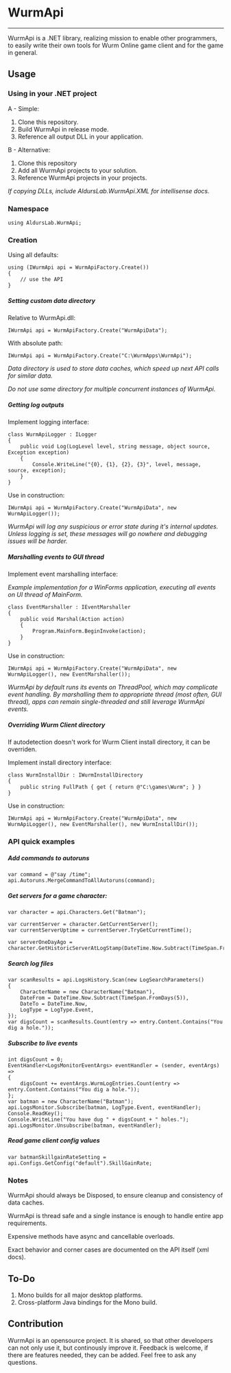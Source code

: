 # WurmApi #
----------------

WurmApi is a .NET library, realizing mission to enable other programmers, to easily write their own tools for Wurm Online game client and for the game in general.

## Usage ##

### Using in your .NET project

A - Simple:

1. Clone this repository.
2. Build WurmApi in release mode.
3. Reference all output DLL in your application.

B - Alternative:

1. Clone this repository
2. Add all WurmApi projects to your solution.
3. Reference WurmApi projects in your projects.

*If copying DLLs, include AldursLab.WurmApi.XML for intellisense docs.*

### Namespace ###

	using AldursLab.WurmApi;

### Creation ###

Using all defaults:

    using (IWurmApi api = WurmApiFactory.Create())
    {
        // use the API
    }

##### Setting custom data directory ####

Relative to WurmApi.dll:

    IWurmApi api = WurmApiFactory.Create("WurmApiData");

With absolute path:

	IWurmApi api = WurmApiFactory.Create("C:\WurmApps\WurmApi");

*Data directory is used to store data caches, which speed up next API calls for similar data.*

*Do not use same directory for multiple concurrent instances of WurmApi.*

##### Getting log outputs ###

Implement logging interface:

	class WurmApiLogger : ILogger
    {
        public void Log(LogLevel level, string message, object source, Exception exception)
        {
            Console.WriteLine("{0}, {1}, {2}, {3}", level, message, source, exception);
        }
    }

Use in construction:

	IWurmApi api = WurmApiFactory.Create("WurmApiData", new WurmApiLogger());

*WurmApi will log any suspicious or error state during it's internal updates. Unless logging is set, these messages will go nowhere and debugging issues will be harder.*

##### Marshalling events to GUI thread ###

Implement event marshalling interface:

*Example implementation for a WinForms application, executing all events on UI thread of MainForm.*

    class EventMarshaller : IEventMarshaller
    {
        public void Marshal(Action action)
        {
            Program.MainForm.BeginInvoke(action);
        }
    }

Use in construction:

	IWurmApi api = WurmApiFactory.Create("WurmApiData", new WurmApiLogger(), new EventMarshaller());

*WurmApi by default runs its events on ThreadPool, which may complicate event handling. By marshalling them to appropriate thread (most often, GUI thread), apps can remain single-threaded and still leverage WurmApi events.*

##### Overriding Wurm Client directory ###

If autodetection doesn't work for Wurm Client install directory, it can be overriden.

Implement install directory interface:

	class WurmInstallDir : IWurmInstallDirectory
    {
        public string FullPath { get { return @"C:\games\Wurm"; } }
    }

Use in construction:

	IWurmApi api = WurmApiFactory.Create("WurmApiData", new WurmApiLogger(), new EventMarshaller(), new WurmInstallDir());

### API quick examples

##### Add commands to autoruns #

    var command = @"say /time";
    api.Autoruns.MergeCommandToAllAutoruns(command);

##### Get servers for a game character:

    var character = api.Characters.Get("Batman");

    var currentServer = character.GetCurrentServer();
	var currentServerUptime = currentServer.TryGetCurrentTime();

    var serverOneDayAgo = character.GetHistoricServerAtLogStamp(DateTime.Now.Subtract(TimeSpan.FromDays(1)));

##### Search log files

    var scanResults = api.LogsHistory.Scan(new LogSearchParameters()
    {
        CharacterName = new CharacterName("Batman"),
        DateFrom = DateTime.Now.Subtract(TimeSpan.FromDays(5)),
        DateTo = DateTime.Now,
        LogType = LogType.Event,
    });
    var digsCount = scanResults.Count(entry => entry.Content.Contains("You dig a hole."));

##### Subscribe to live events

    int digsCount = 0;
    EventHandler<LogsMonitorEventArgs> eventHandler = (sender, eventArgs) =>
    {
        digsCount += eventArgs.WurmLogEntries.Count(entry => entry.Content.Contains("You dig a hole."));
    };
    var batman = new CharacterName("Batman");
    api.LogsMonitor.Subscribe(batman, LogType.Event, eventHandler);
    Console.ReadKey();
	Console.WriteLine("You have dug " + digsCount + " holes.");
    api.LogsMonitor.Unsubscribe(batman, eventHandler);

##### Read game client config values

	var batmanSkillgainRateSetting = api.Configs.GetConfig("default").SkillGainRate;

### Notes ###

WurmApi should always be Disposed, to ensure cleanup and consistency of data caches. 

WurmApi is thread safe and a single instance is enough to handle entire app requirements.

Expensive methods have async and cancellable overloads.

Exact behavior and corner cases are documented on the API itself (xml docs).

## To-Do ##

1. Mono builds for all major desktop platforms.
2. Cross-platform Java bindings for the Mono build.

## Contribution ##

WurmApi is an opensource project. It is shared, so that other developers can not only use it, but continously improve it. Feedback is welcome, if there are features needed, they can be added. Feel free to ask any questions.
